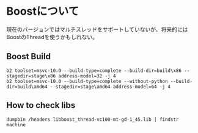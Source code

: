 ﻿Boostについて
=======================================================================

現在のバージョンではマルチスレッドをサポートしていないが、将来的にはBoostのThreadを使うかもしれない。

Boost Build
-----------------------------------------------------------------------
    b2 toolset=msvc-10.0 --build-type=complete --build-dir=build\x86 --stagedir=stage\x86 address-model=32 -j 4
    b2 toolset=msvc-10.0 --build-type=complete --without-python --build-dir=build\amd64 --stagedir=stage\amd64 address-model=64 -j 4

How to check libs
-----------------------------------------------------------------------
    dumpbin /headers libboost_thread-vc100-mt-gd-1_45.lib | findstr machine